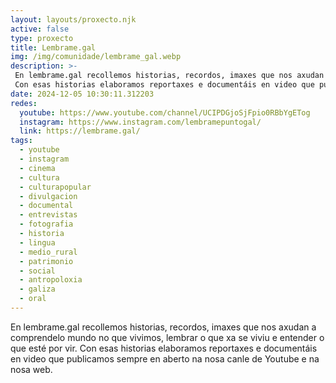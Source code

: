 ```yaml
---
layout: layouts/proxecto.njk
active: false
type: proxecto
title: Lembrame.gal
img: /img/comunidade/lembrame_gal.webp
description: >-
 En lembrame.gal recollemos historias, recordos, imaxes que nos axudan a comprendelo mundo no que vivimos, lembrar o que xa se viviu e entender o que esté por vir.
 Con esas historias elaboramos reportaxes e documentáis en video que publicamos sempre en aberto na nosa canle de Youtube e na nosa web.
date: 2024-12-05 10:30:11.312203
redes:
  youtube: https://www.youtube.com/channel/UCIPDGjoSjFpio0RBbYgETog
  instagram: https://www.instagram.com/lembramepuntogal/
  link: https://lembrame.gal/
tags:
  - youtube
  - instagram
  - cinema
  - cultura
  - culturapopular
  - divulgacion
  - documental
  - entrevistas
  - fotografia
  - historia
  - lingua
  - medio_rural
  - patrimonio
  - social
  - antropoloxia
  - galiza
  - oral
---
```


En lembrame.gal recollemos historias, recordos, imaxes que nos axudan a comprendelo mundo no que vivimos, lembrar o que xa se viviu e entender o que esté por vir.
Con esas historias elaboramos reportaxes e documentáis en video que publicamos sempre en aberto na nosa canle de Youtube e na nosa web.
